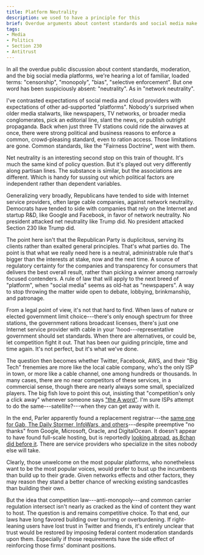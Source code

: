 ```yaml
---
title: Platform Neutrality
description: we used to have a principle for this
brief: Overdue arguments about content standards and social media make on as if we've never been here before. But we've been here with every new major media platform, from newsprint to radio to cable, back in their heydays. Looking around the present, to utilities and common carriers like ISPs, it's not hard to find the guiding principle.
tags:
- Media
- Politics
- Section 230
- Antitrust
---
```


In all the overdue public discussion about content standards, moderation, and the big social media platforms, we're hearing a lot of familiar, loaded terms:  "censorship", "monopoly", "bias", "selective enforcement".  But one word has been suspiciously absent: "neutrality".  As in "network neutrality".

I've contrasted expectations of social media and cloud providers with expectations of other ad-supported "platforms".  Nobody's surprised when older media stalwarts, like newspapers, TV networks, or broader media conglomerates, pick an editorial line, slant the news, or publish outright propaganda.  Back when just three TV stations could ride the airwaves at once, there were strong political and business reasons to enforce a common, crowd-pleasing standard, even to ration access.  Those limitations are gone.  Common standards, like the "Fairness Doctrine", went with them.

Net neutrality is an interesting second stop on this train of thought.  It's much the same kind of policy question.  But it's played out very differently along partisan lines.  The substance is similar, but the associations are different.  Which is handy for sussing out which political factors are independent rather than dependent variables.

Generalizing very broadly, Republicans have tended to side with Internet service providers, often large cable companies, against network neutrality.  Democrats have tended to side with companies that rely on the Internet and startup R&D, like Google and Facebook, in favor of network neutrality.  No president attacked net neutrality like Trump did.  No president attacked Section 230 like Trump did.

The point here isn't that the Republican Party is duplicitous, serving its clients rather than exalted general principles.  That's what parties do.  The point is that what we really need here is a neutral, administrable rule that's bigger than the interests at stake, now and the next time.  A source of regulatory certainty for the companies and transparency for consumers that delivers the best overall result, rather than picking a winner among narrowly focused contenders.  A rule of law that will apply to the next breed of "platform", when "social media" seems as old-hat as "newspapers".  A way to stop throwing the matter wide open to debate, lobbying, brinkmanship, and patronage.

From a legal point of view, it's not that hard to find.  When laws of nature or elected government limit choice---there's only enough spectrum for three stations, the government rations broadcast licenses, there's just one Internet service provider with cable in your 'hood---representative government should set standards.  When there are alternatives, or could be, let competition fight it out.  That has been our guiding principle, time and time again.  It's not perfect, but it's what we've done.

The question then becomes whether Twitter, Facebook, AWS, and their "Big Tech" frenemies are more like the local cable company, who's the only ISP in town, or more like a cable channel, one among hundreds or thousands.  In many cases, there are no near competitors of these services, in a commercial sense, though there are nearly always some small, specialized players.  The big fish love to point this out, insisting that "competition's only a click away" whenever someone says ["the A word"](https://www.justice.gov/atr).  I'm sure ISPs attempt to do the same---satellite?---when they can get away with it.

In the end, Parler apparently found a replacement registrar---the [same one for Gab, The Daily Stormer, InfoWars, and others](https://en.wikipedia.org/wiki/Epik_(company))---despite preemptive "no thanks" from Google, Microsoft, Oracle, and DigitalOcean.  It doesn't appear to have found full-scale hosting, but is reportedly [looking abroad](https://www.wired.com/story/parler-russia-privacy/), [as 8chan did before it](https://arstechnica.com/information-technology/2019/11/breaking-the-law-how-8chan-or-8kun-got-briefly-back-online/).  There are service providers who specialize in the sites nobody else will take.

Clearly, those unwelcome on the most popular platforms, who nonetheless want to be the most popular voices, would prefer to bust up the incumbents than build up to their grade.  Given networks effects and other factors, they may reason they stand a better chance of wrecking existing sandcastles than building their own.

But the idea that competition law---anti-monopoly---and common carrier regulation intersect isn't nearly as cracked as the kind of content they want to host.  The question is and remains competitive choice.  To that end, our laws have long favored building over burning or overburdening.  If right-leaning users have lost trust in Twitter and friends, it's entirely unclear that trust would be restored by imposing federal content moderation standards upon them.  Especially if those requirements have the side effect of reinforcing those firms' dominant positions.
